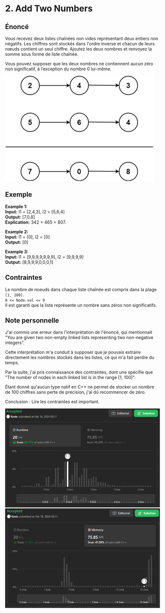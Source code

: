 # 2. Add Two Numbers

## Énoncé

Vous recevez deux listes chaînées non vides représentant deux entiers non négatifs. Les chiffres sont stockés dans l'ordre inverse et chacun de leurs nœuds contient un seul chiffre. Ajoutez les deux nombres et renvoyez la somme sous forme de liste chaînée.

Vous pouvez supposer que les deux nombres ne contiennent aucun zéro non significatif, à l’exception du nombre 0 lui-même.

<img src="../imgs/0002-img1.jpg"/>

## Exemple

**Example 1:**  
**Input:** l1 = [2,4,3], l2 = [5,6,4]  
**Output:** [7,0,8]  
**Explication:** 342 + 465 = 807.

**Example 2:**  
**Input:** l1 = [0], l2 = [0]  
**Output:** [0]

**Example 3:**  
**Input:** l1 = [9,9,9,9,9,9,9], l2 = [9,9,9,9]  
**Output:** [8,9,9,9,0,0,0,1]

## Contraintes

Le nombre de noeuds dans chaque liste chaînée est compris dans la plage `[1, 100]`.  
`0 <= Node.val <= 9`  
Il est garanti que la liste représente un nombre sans zéros non significatifs.

## Note personnelle

J'ai commis une erreur dans l'interprétation de l'énoncé, qui mentionnait "You are given two non-empty linked lists representing two non-negative integers".

Cette interprétation m'a conduit à supposer que je pouvais extraire directement les nombres stockés dans les listes, ce qui m'a fait perdre du temps.

Par la suite, j'ai pris connaissance des contraintes, dont une spécifie que "The number of nodes in each linked list is in the range [1, 100]".

Étant donné qu'aucun type natif en C++ ne permet de stocker un nombre de 100 chiffres sans perte de précision, j'ai dû recommencer de zéro.

Conclusion : Lire les contraintes est important.

<img src="../imgs/0002-runtime.png"/>
<img src="../imgs/0002-memory.png"/>
